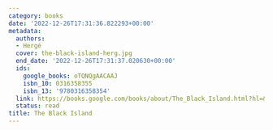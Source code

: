 ```yaml
---
category: books
date: '2022-12-26T17:31:36.822293+00:00'
metadata:
  authors:
  - Hergé
  cover: the-black-island-herg.jpg
  end_date: '2022-12-26T17:31:37.020630+00:00'
  ids:
    google_books: oTQNQgAACAAJ
    isbn_10: 0316358355
    isbn_13: '9780316358354'
  link: https://books.google.com/books/about/The_Black_Island.html?hl=&id=oTQNQgAACAAJ
  status: read
title: The Black Island
---
```


